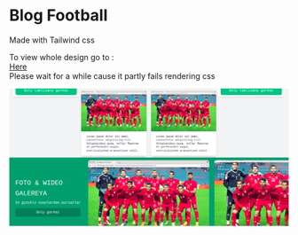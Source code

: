# Blog Football

Made with Tailwind css

To view whole design go to : <br>
<a href="https://htmlpreview.github.io/?https://github.com/Babanyyaz-coder/f-blog-tailwind/blob/main/public/index.html" target="_blank"> Here </a> <br>
Please wait for a while cause it partly fails rendering css

<img src="public/img/f-tailwind.png"  width="900">
